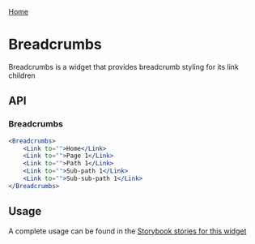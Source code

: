 [Home](../README.md)

# Breadcrumbs

Breadcrumbs is a widget that provides breadcrumb styling for its link children

## API

### Breadcrumbs

```jsx
<Breadcrumbs>
    <Link to="">Home</Link>
    <Link to="">Page 1</Link>
    <Link to="">Path 1</Link>
    <Link to="">Sub-path 1</Link>
    <Link to="">Sub-sub-path 1</Link>
</Breadcrumbs>
```

## Usage

A complete usage can be found in the [Storybook stories for this widget](../src/misc/breadcrumbs/index.stories.tsx)
